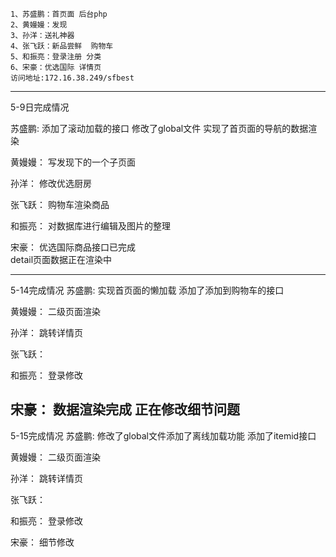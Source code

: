 ```
1、苏盛鹏：首页面 后台php
2、黄嫚嫚：发现
3、孙洋：送礼神器
4、张飞跃：新品尝鲜  购物车
5、和振亮：登录注册 分类
6、宋豪：优选国际 详情页
访问地址:172.16.38.249/sfbest
```
---
5-9日完成情况

苏盛鹏:
添加了滚动加载的接口
修改了global文件
实现了首页面的导航的数据渲染

黄嫚嫚：
写发现下的一个子页面

孙洋：
修改优选厨房

张飞跃：
购物车渲染商品

和振亮：
对数据库进行编辑及图片的整理

宋豪：
优选国际商品接口已完成  
detail页面数据正在渲染中

----
5-14完成情况
苏盛鹏:
实现首页面的懒加载
添加了添加到购物车的接口

黄嫚嫚：
二级页面渲染

孙洋：
跳转详情页

张飞跃：


和振亮：
登录修改

宋豪：
数据渲染完成  正在修改细节问题 
---
5-15完成情况
苏盛鹏:
修改了global文件添加了离线加载功能
添加了itemid接口

黄嫚嫚：
二级页面渲染

孙洋：
跳转详情页

张飞跃：

和振亮：
登录修改

宋豪：
细节修改